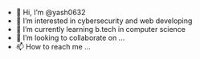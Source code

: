 - 👋 Hi, I’m @yash0632
- 👀 I’m interested in cybersecurity and web developing
- 🌱 I’m currently learning b.tech in computer science 
- 💞️ I’m looking to collaborate on ...
- 📫 How to reach me ...

<!---
yash0632/yash0632 is a ✨ special ✨ repository because its `README.md` (this file) appears on your GitHub profile.
You can click the Preview link to take a look at your changes.
--->
